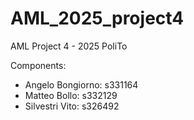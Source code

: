 # AML_2025_project4
AML Project 4 - 2025 PoliTo

Components:
- Angelo Bongiorno: s331164
- Matteo Bollo: s332129
- Silvestri Vito: s326492
